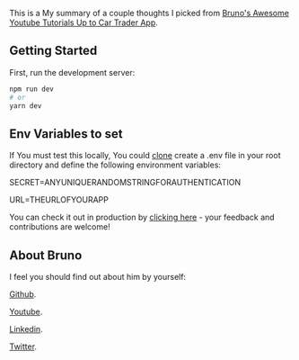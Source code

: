 This is a My summary of a couple thoughts I picked from [Bruno's Awesome Youtube Tutorials Up to Car Trader App](https://www.youtube.com/watch?v=7J4iL1HDshQ&list=PLYSZyzpwBEWSQsrukurP09ksi49H9Yj40&index=1).

## Getting Started

First, run the development server:

```bash
npm run dev
# or
yarn dev
```


## Env Variables to set

If You must test this locally, You could [clone](https://github.com/jermsam/my-summary-fro-bruno-antunes-series.git) create a .env file in your root directory and define the following environment variables:

SECRET=ANYUNIQUERANDOMSTRINGFORAUTHENTICATION

URL=THEURLOFYOURAPP

You can check it out in production by [clicking here](https://cartraderapp.herokuapp.com) - your feedback and contributions are welcome!

## About Bruno
I feel you should find out about him by yourself:

[Github](https://github.com/bmvantunes).

[Youtube](https://www.youtube.com/channel/UCyU0mNYdX9EHY7rc5yucIZA).

[Linkedin](https://www.linkedin.com/in/bmvantunes/).

[Twitter](https://twitter.com/bmvantunes).
